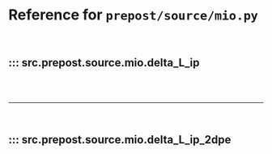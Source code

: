 # Reference for `prepost/source/mio.py`

<br>

## ::: src.prepost.source.mio.delta_L_ip

<br><br><hr><br>

## ::: src.prepost.source.mio.delta_L_ip_2dpe

<br><br>
